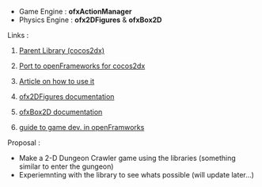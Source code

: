 * Game Engine : **ofxActionManager**
* Physics Engine : **ofx2DFigures** & **ofxBox2D**

Links : 

1. [Parent Library (cocos2dx)](https://cocos2d-x.org/#)

2. [Port to openFrameworks for cocos2dx](https://github.com/Furkanzmc/ofxActionManager)
   
3. [Article on how to use it](http://zmc.space/posts/ofxactionmanager-openframeworks-animations)

4. [ofx2DFigures documentation](https://github.com/bestsheep1/ofx2DFigures)

5. [ofxBox2D documentation](https://github.com/vanderlin/ofxBox2d)

6. [guide to game dev. in openFramworks](https://openframeworks.cc/ofBook/chapters/game_design.html)



Proposal :

* Make a 2-D Dungeon Crawler game using the libraries (something similar to enter the gungeon)
* Experiemnting with the library to see whats possible (will update  later...)
